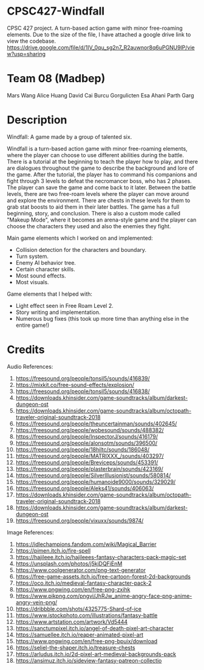 # CPSC427-Windfall
CPSC 427 project. A turn-based action game with minor free-roaming elements.
Due to the size of the file, I have attached a google drive link to view the codebase.
https://drive.google.com/file/d/1IV_0qu_sg2n7_R2auwnor8q6uPGNU9lP/view?usp=sharing

# Team 08 (Madbep)
Mars Wang
Alice Huang
David Cai
Burcu Gorgulicten
Esa Ahani
Parth Garg

# Description
Windfall: A game made by a group of talented six.

Windfall is a turn-based action game with minor free-roaming elements, where the player can choose to use different abilities during the battle. There is a tutorial at the beginning to teach the player how to play, and there are dialogues throughout the game to describe the background and lore of the game. After the tutorial, the player has to command his companions and fight through 3 levels to defeat the necromancer boss, who has 2 phases. The player can save the game and come back to it later. Between the battle levels, there are two free-roam levels where the player can move around and explore the environment. There are chests in these levels for them to grab stat boosts to aid them in their later battles. The game has a full beginning, story, and conclusion. There is also a custom mode called "Makeup Mode", where it becomes an arena-style game and the player can choose the characters they used and also the enemies they fight.

Main game elements which I worked on and implemented:
- Collision detection for the characters and boundary.
- Turn system.
- Enemy AI behavior tree.
- Certain character skills.
- Most sound effects.
- Most visuals.

Game elements that I helped with:
- Light effect seen in Free Roam Level 2.
- Story writing and implementation.
- Numerous bug fixes (this took up more time than anything else in the entire game!)

# Credits
Audio References:
1. https://freesound.org/people/tonsil5/sounds/416839/
2. https://mixkit.co/free-sound-effects/explosion/
3. https://freesound.org/people/tonsil5/sounds/416838/
4. https://downloads.khinsider.com/game-soundtracks/album/darkest-dungeon-ost
5. https://downloads.khinsider.com/game-soundtracks/album/octopath-traveler-original-soundtrack-2018
6. https://freesound.org/people/theuncertainman/sounds/402645/
7. https://freesound.org/people/wobesound/sounds/488382/
8. https://freesound.org/people/InspectorJ/sounds/416179/
9. https://freesound.org/people/alonsotm/sounds/396500/
10. https://freesound.org/people/18hiltc/sounds/186048/
11. https://freesound.org/people/MATRIXXX_/sounds/403297/
12. https://freesound.org/people/Breviceps/sounds/453391/
13. https://freesound.org/people/plasterbrain/sounds/423169/
14. https://freesound.org/people/SilverIllusionist/sounds/580814/
15. https://freesound.org/people/humanoide9000/sounds/329029/
16. https://freesound.org/people/Aleks41/sounds/406063/
17. https://downloads.khinsider.com/game-soundtracks/album/octopath-traveler-original-soundtrack-2018
18. https://downloads.khinsider.com/game-soundtracks/album/darkest-dungeon-ost
19. https://freesound.org/people/vixuxx/sounds/9874/

Image References:
1. https://idlechampions.fandom.com/wiki/Magical_Barrier
2. https://pimen.itch.io/fire-spell
3. https://hajileee.itch.io/hajileees-fantasy-characters-pack-magic-set
4. https://unsplash.com/photos/j5kjDQFiEnM
5. https://www.coolgenerator.com/png-text-generator
6. https://free-game-assets.itch.io/free-cartoon-forest-2d-backgrounds
7. https://oco.itch.io/medieval-fantasy-character-pack-2
8. https://www.pngwing.com/en/free-png-zxihk
9. https://www.pikpng.com/pngvi/JhRJw_anime-angry-face-png-anime-angry-vein-png/
10. https://dribbble.com/shots/4325775-Shard-of-ice
11. https://www.istockphoto.com/illustrations/fantasy-battle
12. https://www.artstation.com/artwork/Vd5444
13. https://sanctumpixel.itch.io/angel-of-death-pixel-art-character
14. https://samuellee.itch.io/reaper-animated-pixel-art
15. https://www.pngwing.com/en/free-png-bpuix/download
16. https://seliel-the-shaper.itch.io/treasure-chests
17. https://arludus.itch.io/2d-pixel-art-medieval-backgrounds-pack
18. https://ansimuz.itch.io/sideview-fantasy-patreon-collectio
